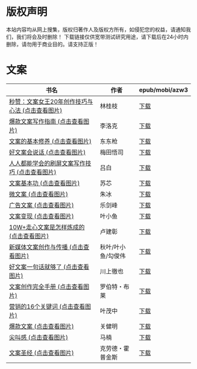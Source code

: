 # 版权声明

本站内容均从网上搜集，版权归著作人及版权方所有，如侵犯您的权益，请通知我们，我们将会及时删除！ 下载链接仅供宽带测试研究用途，请下载后在24小时内删除，请勿用于商业目的。请支持正版！

# 文案

| 书名 | 作者 | epub/mobi/azw3 |
| --- | --- | --- |
| [秒赞：文案女王20年创作技巧与心法 (点击查看图片)](https://www.dushupai.com/attachment/2024/06/11/11e38c6b1c6b987e.jpg) | 林桂枝 | [下载](https://url89.ctfile.com/f/31084289-1375512604-d11a42?p=8866) |
| [爆款文案写作指南 (点击查看图片)](https://www.dushupai.com/attachment/2024/06/10/2ab80c01a14844b4.jpg) | 李洛克 | [下载](https://url89.ctfile.com/f/31084289-1357000411-b40ddd?p=8866) |
| [文案的基本修养 (点击查看图片)](https://www.dushupai.com/attachment/2024/06/10/d21dcfc91314770d.jpg) | 东东枪 | [下载](https://url89.ctfile.com/f/31084289-1356994918-cff19c?p=8866) |
| [好文案会说话 (点击查看图片)](https://www.dushupai.com/attachment/2024/06/10/9f4eb30bc80386a1.jpg) | 梅田悟司 | [下载](https://url89.ctfile.com/f/31084289-1356994906-f67e3a?p=8866) |
| [人人都能学会的刷屏文案写作技巧 (点击查看图片)](https://www.dushupai.com/attachment/2024/06/09/c7037327ad04c08c.jpg) | 吕白 | [下载](https://url89.ctfile.com/f/31084289-1356990883-6f9bde?p=8866) |
| [文案基本功 (点击查看图片)](https://www.dushupai.com/attachment/2024/06/09/4bc5f23a3498325c.jpg) | 苏芯 | [下载](https://url89.ctfile.com/f/31084289-1356987490-037286?p=8866) |
| [微文案 (点击查看图片)](https://www.dushupai.com/attachment/2024/06/09/6957e34a924fd58f.jpg) | 朱冰 | [下载](https://url89.ctfile.com/f/31084289-1356986815-4423d3?p=8866) |
| [广告文案 (点击查看图片)](https://www.dushupai.com/attachment/2024/06/07/b5cf58e4cc267d83.jpg) | 乐剑峰 | [下载](https://url89.ctfile.com/f/31084289-1357035010-6298e9?p=8866) |
| [文案变现 (点击查看图片)](https://www.dushupai.com/attachment/2024/06/06/f982daf0bb62584c.jpg) | 叶小鱼 | [下载](https://url89.ctfile.com/f/31084289-1357030300-907adf?p=8866) |
| [10W+走心文案是怎样炼成的 (点击查看图片)](https://www.dushupai.com/attachment/2024/06/06/32fd305ed1d79c0f.jpg) | 卢建彰 | [下载](https://url89.ctfile.com/f/31084289-1357029916-76a0fe?p=8866) |
| [新媒体文案创作与传播 (点击查看图片)](https://www.dushupai.com/attachment/2024/06/05/115c7acbb29382c3.jpg) | 秋叶/叶小鱼/勾俊伟 | [下载](https://url89.ctfile.com/f/31084289-1357025605-183333?p=8866) |
| [好文案一句话就够了 (点击查看图片)](https://www.dushupai.com/attachment/2024/06/04/8c176c053d0d0fc2.jpg) | 川上徹也 | [下载](https://url89.ctfile.com/f/31084289-1357023655-f7c19e?p=8866) |
| [文案创作完全手册 (点击查看图片)](https://www.dushupai.com/attachment/2024/06/03/621bd7f92bed120b.jpg) | 罗伯特・布莱 | [下载](https://url89.ctfile.com/f/31084289-1357020019-128e2e?p=8866) |
| [营销的16个关键词 (点击查看图片)](https://www.dushupai.com/attachment/2024/06/03/546b77374bfac201.jpg) | 叶茂中 | [下载](https://url89.ctfile.com/f/31084289-1357019953-21d24e?p=8866) |
| [爆款文案 (点击查看图片)](https://www.dushupai.com/attachment/2024/06/03/79d01fdef15bd718.jpg) | 关健明 | [下载](https://url89.ctfile.com/f/31084289-1357017604-0d7b9e?p=8866) |
| [尖叫感 (点击查看图片)](https://www.dushupai.com/attachment/2024/06/03/07cc6f2571e138ba.jpg) | 马楠 | [下载](https://url89.ctfile.com/f/31084289-1357015198-8fc0f5?p=8866) |
| [文案圣经 (点击查看图片)](https://www.dushupai.com/attachment/2024/06/02/a1c663eab10e1190.jpg) | 克劳德・霍普金斯 | [下载](https://url89.ctfile.com/f/31084289-1357010962-7eb382?p=8866) |
